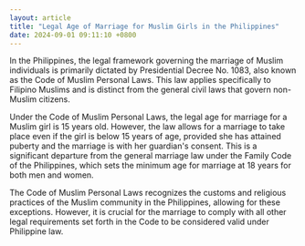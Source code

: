 ```yaml
---
layout: article
title: "Legal Age of Marriage for Muslim Girls in the Philippines"
date: 2024-09-01 09:11:10 +0800
---
```


<p>In the Philippines, the legal framework governing the marriage of Muslim individuals is primarily dictated by Presidential Decree No. 1083, also known as the Code of Muslim Personal Laws. This law applies specifically to Filipino Muslims and is distinct from the general civil laws that govern non-Muslim citizens.</p><p>Under the Code of Muslim Personal Laws, the legal age for marriage for a Muslim girl is 15 years old. However, the law allows for a marriage to take place even if the girl is below 15 years of age, provided she has attained puberty and the marriage is with her guardian's consent. This is a significant departure from the general marriage law under the Family Code of the Philippines, which sets the minimum age for marriage at 18 years for both men and women.</p><p>The Code of Muslim Personal Laws recognizes the customs and religious practices of the Muslim community in the Philippines, allowing for these exceptions. However, it is crucial for the marriage to comply with all other legal requirements set forth in the Code to be considered valid under Philippine law.</p>